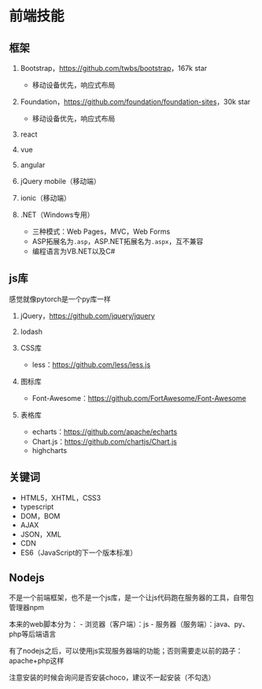 # 前端技能

## 框架

1. Bootstrap，<https://github.com/twbs/bootstrap>，167k star
    - 移动设备优先，响应式布局

2. Foundation，<https://github.com/foundation/foundation-sites>，30k star
    - 移动设备优先，响应式布局

3. react
4. vue
5. angular
6. jQuery mobile（移动端）
7. ionic（移动端）
8. .NET（Windows专用）
    - 三种模式：Web Pages，MVC，Web Forms
    - ASP拓展名为`.asp`，ASP.NET拓展名为`.aspx`，互不兼容
    - 编程语言为VB.NET以及C#


## js库

感觉就像pytorch是一个py库一样

1. jQuery，<https://github.com/jquery/jquery>
2. lodash
3. CSS库
    - less：<https://github.com/less/less.js>

4. 图标库
    - Font-Awesome：<https://github.com/FortAwesome/Font-Awesome>

5. 表格库
    - echarts：<https://github.com/apache/echarts>
    - Chart.js：<https://github.com/chartjs/Chart.js>
    - highcharts


## 关键词

- HTML5，XHTML，CSS3
- typescript
- DOM，BOM
- AJAX
- JSON，XML
- CDN
- ES6（JavaScript的下一个版本标准）


## Nodejs

不是一个前端框架，也不是一个js库，是一个让js代码跑在服务器的工具，自带包管理器npm

本来的web脚本分为：
    - 浏览器（客户端）：js
    - 服务器（服务端）：java、py、php等后端语言

有了nodejs之后，可以使用js实现服务器端的功能；否则需要走以前的路子：apache+php这样

注意安装的时候会询问是否安装choco，建议不一起安装（不勾选）